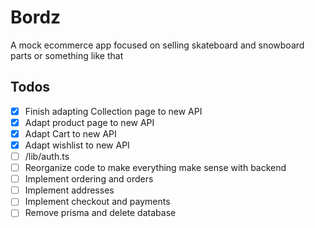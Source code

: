 # Bordz

A mock ecommerce app focused on selling skateboard and snowboard parts or something like that

## Todos

-   [x] Finish adapting Collection page to new API
-   [x] Adapt product page to new API
-   [x] Adapt Cart to new API
-   [x] Adapt wishlist to new API
-   [ ] /lib/auth.ts
-   [ ] Reorganize code to make everything make sense with backend
-   [ ] Implement ordering and orders
-   [ ] Implement addresses
-   [ ] Implement checkout and payments
-   [ ] Remove prisma and delete database
